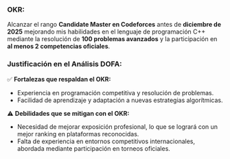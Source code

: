 ### **OKR:**
Alcanzar el rango **Candidate Master en Codeforces** antes de **diciembre de 2025** mejorando mis habilidades en el lenguaje de programación C++ mediante la resolución de **100 problemas avanzados** y la participación en **al menos 2 competencias oficiales**.

### **Justificación en el Análisis DOFA:**

✅ **Fortalezas que respaldan el OKR:**

- Experiencia en programación competitiva y resolución de problemas.
- Facilidad de aprendizaje y adaptación a nuevas estrategias algorítmicas.

⚠️ **Debilidades que se mitigan con el OKR:**

- Necesidad de mejorar exposición profesional, lo que se logrará con un mejor ranking en plataformas reconocidas.
- Falta de experiencia en entornos competitivos internacionales, abordada mediante participación en torneos oficiales.

